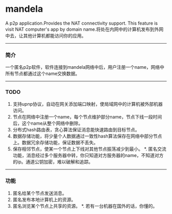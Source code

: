 mandela
=======
A p2p application.Provides the NAT connectivity support. This feature is visit NAT computer's app by domain name.将处在内网中的计算机发布到外网中去，让其他计算机都能访问你的应用。

-------------------
### 简介
一个匿名p2p软件，软件连接到mandela网络中后，用户注册一个name，网络中所有节点都通过这个name交换数据。

-------------------
### TODO
1. 支持upnp协议，自动在网关添加端口映射，使局域网中的计算机被外部机器访问。
2. 节点在网络中注册一个name，每个节点维护部分name，节点下线一段时间后，这个name从整个网络中删除。
3. 分布式hash路由表，贪心算法保证消息能快速路由到目标节点。
4. 数据存储功能，将少量个人数据通过一致性hash算法保存在网络中部分节点上。数据冗余存储功能，保证数据不丢失。
5. 保存相邻节点，使某一个节点上下线对其他节点振荡减少到最小。
*. 匿名交流功能，消息经过多个服务器中转，你只知道对方服务器的name，不知道对方的ip。通道公钥加密，难以破解和追踪。

-------------------
### 功能
1. 匿名给某个节点发送消息。
2. 匿名发布本地计算机上的资源。
2. 匿名浏览某个节点上共享的资源。
*. 若有一台机器在国外的话，你懂的。